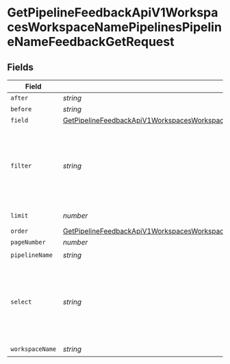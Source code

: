# GetPipelineFeedbackApiV1WorkspacesWorkspaceNamePipelinesPipelineNameFeedbackGetRequest


## Fields

| Field                                                                                                                                                                                                                                                                                                                                                                                                                                                                                                                                                                                                                                             | Type                                                                                                                                                                                                                                                                                                                                                                                                                                                                                                                                                                                                                                              | Required                                                                                                                                                                                                                                                                                                                                                                                                                                                                                                                                                                                                                                          | Description                                                                                                                                                                                                                                                                                                                                                                                                                                                                                                                                                                                                                                       |
| ------------------------------------------------------------------------------------------------------------------------------------------------------------------------------------------------------------------------------------------------------------------------------------------------------------------------------------------------------------------------------------------------------------------------------------------------------------------------------------------------------------------------------------------------------------------------------------------------------------------------------------------------- | ------------------------------------------------------------------------------------------------------------------------------------------------------------------------------------------------------------------------------------------------------------------------------------------------------------------------------------------------------------------------------------------------------------------------------------------------------------------------------------------------------------------------------------------------------------------------------------------------------------------------------------------------- | ------------------------------------------------------------------------------------------------------------------------------------------------------------------------------------------------------------------------------------------------------------------------------------------------------------------------------------------------------------------------------------------------------------------------------------------------------------------------------------------------------------------------------------------------------------------------------------------------------------------------------------------------- | ------------------------------------------------------------------------------------------------------------------------------------------------------------------------------------------------------------------------------------------------------------------------------------------------------------------------------------------------------------------------------------------------------------------------------------------------------------------------------------------------------------------------------------------------------------------------------------------------------------------------------------------------- |
| `after`                                                                                                                                                                                                                                                                                                                                                                                                                                                                                                                                                                                                                                           | *string*                                                                                                                                                                                                                                                                                                                                                                                                                                                                                                                                                                                                                                          | :heavy_minus_sign:                                                                                                                                                                                                                                                                                                                                                                                                                                                                                                                                                                                                                                | Enter an ID if you want to see all entries after this ID.                                                                                                                                                                                                                                                                                                                                                                                                                                                                                                                                                                                         |
| `before`                                                                                                                                                                                                                                                                                                                                                                                                                                                                                                                                                                                                                                          | *string*                                                                                                                                                                                                                                                                                                                                                                                                                                                                                                                                                                                                                                          | :heavy_minus_sign:                                                                                                                                                                                                                                                                                                                                                                                                                                                                                                                                                                                                                                | Enter an ID if you want to see all entries before this ID.                                                                                                                                                                                                                                                                                                                                                                                                                                                                                                                                                                                        |
| `field`                                                                                                                                                                                                                                                                                                                                                                                                                                                                                                                                                                                                                                           | [GetPipelineFeedbackApiV1WorkspacesWorkspaceNamePipelinesPipelineNameFeedbackGetFieldField](../../models/operations/getpipelinefeedbackapiv1workspacesworkspacenamepipelinespipelinenamefeedbackgetfieldfield.md)                                                                                                                                                                                                                                                                                                                                                                                                                                 | :heavy_minus_sign:                                                                                                                                                                                                                                                                                                                                                                                                                                                                                                                                                                                                                                | The name of the field you want to sort by.                                                                                                                                                                                                                                                                                                                                                                                                                                                                                                                                                                                                        |
| `filter`                                                                                                                                                                                                                                                                                                                                                                                                                                                                                                                                                                                                                                          | *string*                                                                                                                                                                                                                                                                                                                                                                                                                                                                                                                                                                                                                                          | :heavy_minus_sign:                                                                                                                                                                                                                                                                                                                                                                                                                                                                                                                                                                                                                                | The OData filter you want to use to in your query. It supports exact match and `AND` operations. For example, to filter for a metadata `category:news`, here's what the URL could look like: 'url = "https://api.cloud.deepset.ai/api/v1/workspaces/production/files?limit=10&filter=category eq 'news'"'. OData filters only work with cursor-based pagination (leave the `page_number` field blank to enable it).To learn more about the OData filter syntax, see: [Querying Data](https://www.odata.org/getting-started/basic-tutorial/#queryData).                                                                                            |
| `limit`                                                                                                                                                                                                                                                                                                                                                                                                                                                                                                                                                                                                                                           | *number*                                                                                                                                                                                                                                                                                                                                                                                                                                                                                                                                                                                                                                          | :heavy_minus_sign:                                                                                                                                                                                                                                                                                                                                                                                                                                                                                                                                                                                                                                | How many entries do you want to display? Leaving this field empty keeps the default and max 10 results are returned.                                                                                                                                                                                                                                                                                                                                                                                                                                                                                                                              |
| `order`                                                                                                                                                                                                                                                                                                                                                                                                                                                                                                                                                                                                                                           | [GetPipelineFeedbackApiV1WorkspacesWorkspaceNamePipelinesPipelineNameFeedbackGetOrderOrder](../../models/operations/getpipelinefeedbackapiv1workspacesworkspacenamepipelinespipelinenamefeedbackgetorderorder.md)                                                                                                                                                                                                                                                                                                                                                                                                                                 | :heavy_minus_sign:                                                                                                                                                                                                                                                                                                                                                                                                                                                                                                                                                                                                                                | Choose how you want to sort the results.                                                                                                                                                                                                                                                                                                                                                                                                                                                                                                                                                                                                          |
| `pageNumber`                                                                                                                                                                                                                                                                                                                                                                                                                                                                                                                                                                                                                                      | *number*                                                                                                                                                                                                                                                                                                                                                                                                                                                                                                                                                                                                                                          | :heavy_minus_sign:                                                                                                                                                                                                                                                                                                                                                                                                                                                                                                                                                                                                                                | Which page do you want to see? Type the number.                                                                                                                                                                                                                                                                                                                                                                                                                                                                                                                                                                                                   |
| `pipelineName`                                                                                                                                                                                                                                                                                                                                                                                                                                                                                                                                                                                                                                    | *string*                                                                                                                                                                                                                                                                                                                                                                                                                                                                                                                                                                                                                                          | :heavy_check_mark:                                                                                                                                                                                                                                                                                                                                                                                                                                                                                                                                                                                                                                | The name of the pipeline whose files you want to display.                                                                                                                                                                                                                                                                                                                                                                                                                                                                                                                                                                                         |
| `select`                                                                                                                                                                                                                                                                                                                                                                                                                                                                                                                                                                                                                                          | *string*                                                                                                                                                                                                                                                                                                                                                                                                                                                                                                                                                                                                                                          | :heavy_minus_sign:                                                                                                                                                                                                                                                                                                                                                                                                                                                                                                                                                                                                                                | Partial implementation of the OData $select operator. It currently only supports selecting fields from the root entity or a child entity. Selecting fields from children's children is not supported. If you use this parameter, the API answer is always a flat list of distinct JSON objects with the selected properties, for example, '[{"given_name": "user1", "user_id": "..."}, ...]' for 'select=created_by/given_name, created_by/user_id'. The results are ordered by the first selected attribute. To learn more about the OData filter syntax, see: [Querying Data](https://www.odata.org/getting-started/basic-tutorial/#queryData). |
| `workspaceName`                                                                                                                                                                                                                                                                                                                                                                                                                                                                                                                                                                                                                                   | *string*                                                                                                                                                                                                                                                                                                                                                                                                                                                                                                                                                                                                                                          | :heavy_check_mark:                                                                                                                                                                                                                                                                                                                                                                                                                                                                                                                                                                                                                                | Type the name of the workspace.                                                                                                                                                                                                                                                                                                                                                                                                                                                                                                                                                                                                                   |